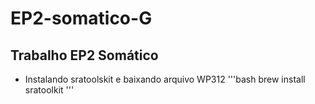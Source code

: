 # EP2-somatico-G
## Trabalho EP2 Somático
* Instalando sratoolskit e baixando arquivo WP312
  '''bash
  brew install sratoolkit
  '''

